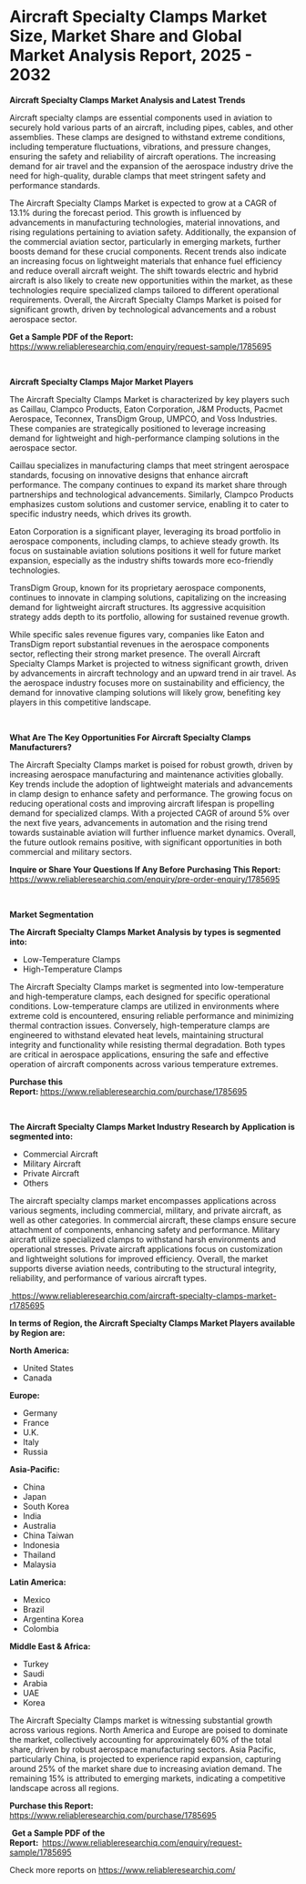 <p><h1>Aircraft Specialty Clamps Market Size, Market Share and Global Market Analysis Report, 2025 - 2032</h1></p><p><strong>Aircraft Specialty Clamps Market Analysis and Latest Trends</strong></p>
<p><p>Aircraft specialty clamps are essential components used in aviation to securely hold various parts of an aircraft, including pipes, cables, and other assemblies. These clamps are designed to withstand extreme conditions, including temperature fluctuations, vibrations, and pressure changes, ensuring the safety and reliability of aircraft operations. The increasing demand for air travel and the expansion of the aerospace industry drive the need for high-quality, durable clamps that meet stringent safety and performance standards.</p><p>The Aircraft Specialty Clamps Market is expected to grow at a CAGR of 13.1% during the forecast period. This growth is influenced by advancements in manufacturing technologies, material innovations, and rising regulations pertaining to aviation safety. Additionally, the expansion of the commercial aviation sector, particularly in emerging markets, further boosts demand for these crucial components. Recent trends also indicate an increasing focus on lightweight materials that enhance fuel efficiency and reduce overall aircraft weight. The shift towards electric and hybrid aircraft is also likely to create new opportunities within the market, as these technologies require specialized clamps tailored to different operational requirements. Overall, the Aircraft Specialty Clamps Market is poised for significant growth, driven by technological advancements and a robust aerospace sector.</p></p>
<p><strong>Get a Sample PDF of the Report:&nbsp;</strong> <a href="https://www.reliableresearchiq.com/enquiry/request-sample/1785695?utm_campaign=3296&utm_medium=2&utm_source=Github&utm_content=ia&utm_term=25032025&utm_id=aircraft-specialty-clamps">https://www.reliableresearchiq.com/enquiry/request-sample/1785695</a></p>
<p>&nbsp;</p>
<p><strong>Aircraft Specialty Clamps Major Market Players</strong></p>
<p><p>The Aircraft Specialty Clamps Market is characterized by key players such as Caillau, Clampco Products, Eaton Corporation, J&M Products, Pacmet Aerospace, Teconnex, TransDigm Group, UMPCO, and Voss Industries. These companies are strategically positioned to leverage increasing demand for lightweight and high-performance clamping solutions in the aerospace sector.</p><p>Caillau specializes in manufacturing clamps that meet stringent aerospace standards, focusing on innovative designs that enhance aircraft performance. The company continues to expand its market share through partnerships and technological advancements. Similarly, Clampco Products emphasizes custom solutions and customer service, enabling it to cater to specific industry needs, which drives its growth.</p><p>Eaton Corporation is a significant player, leveraging its broad portfolio in aerospace components, including clamps, to achieve steady growth. Its focus on sustainable aviation solutions positions it well for future market expansion, especially as the industry shifts towards more eco-friendly technologies.</p><p>TransDigm Group, known for its proprietary aerospace components, continues to innovate in clamping solutions, capitalizing on the increasing demand for lightweight aircraft structures. Its aggressive acquisition strategy adds depth to its portfolio, allowing for sustained revenue growth.</p><p>While specific sales revenue figures vary, companies like Eaton and TransDigm report substantial revenues in the aerospace components sector, reflecting their strong market presence. The overall Aircraft Specialty Clamps Market is projected to witness significant growth, driven by advancements in aircraft technology and an upward trend in air travel. As the aerospace industry focuses more on sustainability and efficiency, the demand for innovative clamping solutions will likely grow, benefiting key players in this competitive landscape.</p></p>
<p>&nbsp;</p>
<p><strong>What Are The Key Opportunities For Aircraft Specialty Clamps Manufacturers?</strong></p>
<p><p>The Aircraft Specialty Clamps market is poised for robust growth, driven by increasing aerospace manufacturing and maintenance activities globally. Key trends include the adoption of lightweight materials and advancements in clamp design to enhance safety and performance. The growing focus on reducing operational costs and improving aircraft lifespan is propelling demand for specialized clamps. With a projected CAGR of around 5% over the next five years, advancements in automation and the rising trend towards sustainable aviation will further influence market dynamics. Overall, the future outlook remains positive, with significant opportunities in both commercial and military sectors.</p></p>
<p><strong>Inquire or Share Your Questions If Any Before Purchasing This Report:</strong> <a href="https://www.reliableresearchiq.com/enquiry/pre-order-enquiry/1785695?utm_campaign=3296&utm_medium=2&utm_source=Github&utm_content=ia&utm_term=25032025&utm_id=aircraft-specialty-clamps">https://www.reliableresearchiq.com/enquiry/pre-order-enquiry/1785695</a></p>
<p>&nbsp;</p>
<p><strong>Market Segmentation</strong></p>
<p><strong>The Aircraft Specialty Clamps Market Analysis by types is segmented into:</strong></p>
<p><ul><li>Low-Temperature Clamps</li><li>High-Temperature Clamps</li></ul></p>
<p><p>The Aircraft Specialty Clamps market is segmented into low-temperature and high-temperature clamps, each designed for specific operational conditions. Low-temperature clamps are utilized in environments where extreme cold is encountered, ensuring reliable performance and minimizing thermal contraction issues. Conversely, high-temperature clamps are engineered to withstand elevated heat levels, maintaining structural integrity and functionality while resisting thermal degradation. Both types are critical in aerospace applications, ensuring the safe and effective operation of aircraft components across various temperature extremes.</p></p>
<p><strong>Purchase this Report:&nbsp;</strong><a href="https://www.reliableresearchiq.com/purchase/1785695?utm_campaign=3296&utm_medium=2&utm_source=Github&utm_content=ia&utm_term=25032025&utm_id=aircraft-specialty-clamps">https://www.reliableresearchiq.com/purchase/1785695</a></p>
<p>&nbsp;</p>
<p><strong>The Aircraft Specialty Clamps Market Industry Research by Application is segmented into:</strong></p>
<p><ul><li>Commercial Aircraft</li><li>Military Aircraft</li><li>Private Aircraft</li><li>Others</li></ul></p>
<p><p>The aircraft specialty clamps market encompasses applications across various segments, including commercial, military, and private aircraft, as well as other categories. In commercial aircraft, these clamps ensure secure attachment of components, enhancing safety and performance. Military aircraft utilize specialized clamps to withstand harsh environments and operational stresses. Private aircraft applications focus on customization and lightweight solutions for improved efficiency. Overall, the market supports diverse aviation needs, contributing to the structural integrity, reliability, and performance of various aircraft types.</p></p>
<p><a href="https://www.reliableresearchiq.com/aircraft-specialty-clamps-market-r1785695?utm_campaign=3296&utm_medium=2&utm_source=Github&utm_content=ia&utm_term=25032025&utm_id=aircraft-specialty-clamps">&nbsp;https://www.reliableresearchiq.com/aircraft-specialty-clamps-market-r1785695</a></p>
<p><strong>In terms of Region, the Aircraft Specialty Clamps Market Players available by Region are:</strong></p>
<p>
    <p> <strong> North America: </strong>
        <ul>
            <li>United States</li>
            <li>Canada</li>
        </ul>
        </p> 
    <p> <strong> Europe: </strong>
        <ul>
            <li>Germany</li>
            <li>France</li>
            <li>U.K.</li>
            <li>Italy</li>
            <li>Russia</li>
        </ul>
        </p> 
    <p> <strong> Asia-Pacific: </strong>
        <ul>
            <li>China</li>
            <li>Japan</li>
            <li>South Korea</li>
            <li>India</li>
            <li>Australia</li>
            <li>China Taiwan</li>
            <li>Indonesia</li>
            <li>Thailand</li>
            <li>Malaysia</li>
        </ul>
        </p> 
    <p> <strong> Latin America: </strong>
        <ul>
            <li>Mexico</li>
            <li>Brazil</li>
            <li>Argentina Korea</li>
            <li>Colombia</li>
        </ul>
        </p> 
    <p> <strong> Middle East & Africa: </strong>
        <ul>
            <li>Turkey</li>
            <li>Saudi</li>
            <li>Arabia</li>
            <li>UAE</li>
            <li>Korea</li>
        </ul>
    </p>
    </p>
<p><p>The Aircraft Specialty Clamps market is witnessing substantial growth across various regions. North America and Europe are poised to dominate the market, collectively accounting for approximately 60% of the total share, driven by robust aerospace manufacturing sectors. Asia Pacific, particularly China, is projected to experience rapid expansion, capturing around 25% of the market share due to increasing aviation demand. The remaining 15% is attributed to emerging markets, indicating a competitive landscape across all regions.</p></p>
<p><strong>Purchase this Report: </strong><a href="https://www.reliableresearchiq.com/purchase/1785695?utm_campaign=3296&utm_medium=2&utm_source=Github&utm_content=ia&utm_term=25032025&utm_id=aircraft-specialty-clamps">https://www.reliableresearchiq.com/purchase/1785695</a></p>
<p>&nbsp;<strong>Get a Sample PDF of the Report:&nbsp;&nbsp;</strong><a href="https://www.reliableresearchiq.com/enquiry/request-sample/1785695?utm_campaign=3296&utm_medium=2&utm_source=Github&utm_content=ia&utm_term=25032025&utm_id=aircraft-specialty-clamps">https://www.reliableresearchiq.com/enquiry/request-sample/1785695</a></p>
<p><strong></strong></p>
<p>Check more reports on <a href="https://www.reliableresearchiq.com/?utm_campaign=3296&utm_medium=2&utm_source=Github&utm_content=ia&utm_term=25032025&utm_id=aircraft-specialty-clamps">https://www.reliableresearchiq.com/</a></p>